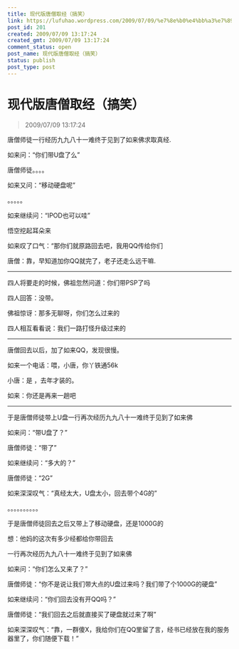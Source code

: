 ```yaml
---
title: 现代版唐僧取经（搞笑）
link: https://lufuhao.wordpress.com/2009/07/09/%e7%8e%b0%e4%bb%a3%e7%89%88%e5%94%90%e5%83%a7%e5%8f%96%e7%bb%8f%ef%bc%88%e6%90%9e%e7%ac%91%ef%bc%89/
post_id: 201
created: 2009/07/09 13:17:24
created_gmt: 2009/07/09 13:17:24
comment_status: open
post_name: 现代版唐僧取经（搞笑）
status: publish
post_type: post
---
```


# 现代版唐僧取经（搞笑）

> 2009/07/09 13:17:24

 

唐僧师徒一行经历九九八十一难终于见到了如来佛求取真经.

如来问：“你们带U盘了么”

唐僧师徒。。。。

如来又问：“移动硬盘呢”

。。。。。

如来继续问：“IPOD也可以哇”

悟空挖起耳朵来

如来叹了口气：“那你们就原路回去吧，我用QQ传给你们

唐僧：靠，早知道加你QQ就完了，老子还走么远干嘛.

***

四人将要走的时候，佛祖忽然问道：你们带PSP了吗

四人回答：没带。

佛祖惊讶：那多无聊呀，你们怎么过来的

四人相互看看说：我们一路打怪升级过来的

***

唐僧回去以后，加了如来QQ，发现很慢。

如来一个电话：喂，小唐，你丫铁通56k

小唐：是 ，去年才装的。

如来：你还是再来一趟吧

***

于是唐僧师徒带上U盘一行再次经历九九八十一难终于见到了如来佛

如来问：“带U盘了？”

唐僧师徒：“带了”

如来继续问：“多大的？”

唐僧师徒：“2G”

如来深深叹气：“真经太大，U盘太小，回去带个4G的”

。。。。。。。。。。

于是唐僧师徒回去之后又带上了移动硬盘，还是1000G的

想：他妈的这次有多少经都给你带回去

一行再次经历九九八十一难终于见到了如来佛

如来问：“你们怎么又来了？”

唐僧师徒：“你不是说让我们带大点的U盘过来吗？我们带了个1000G的硬盘”

如来继续问：“你们回去没有开QQ吗？”

唐僧师徒：“我们回去之后就直接买了硬盘就过来了啊”

如来深深叹气：“靠，一群傻X，我给你们在QQ里留了言，经书已经放在我的服务器里了，你们随便下载！”
